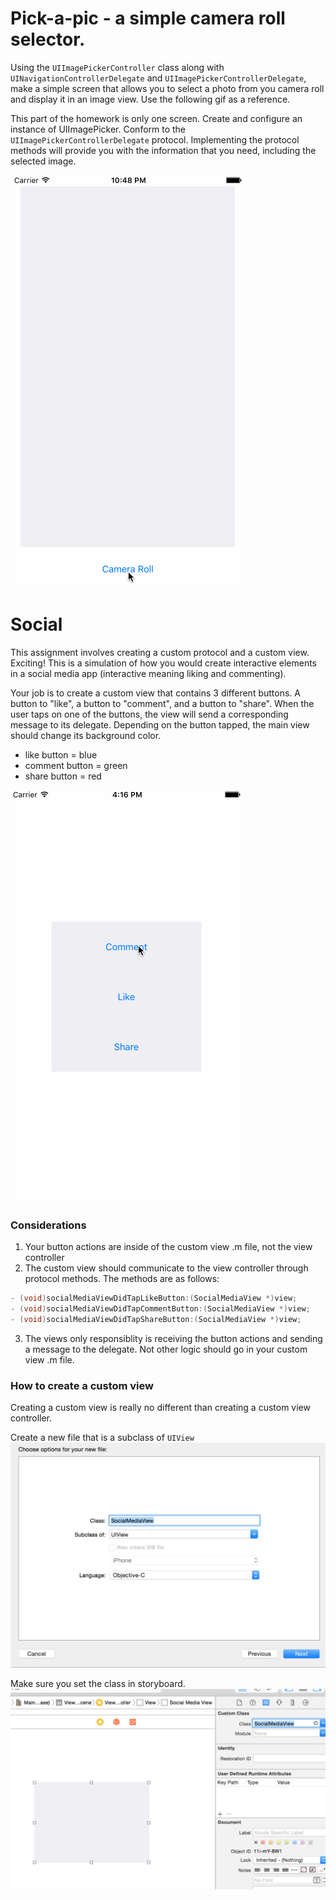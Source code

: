 # Pick-a-pic - a simple camera roll selector. 
Using the `UIImagePickerController` class along with `UINavigationControllerDelegate` and `UIImagePickerControllerDelegate`, make a simple screen that allows you to select a photo from you camera roll and display it in an image view. Use the following gif as a reference.

This part of the homework is only one screen. Create and configure an instance of UIImagePicker. Conform to the `UIImagePickerControllerDelegate` protocol. Implementing the protocol methods will provide you with the information that you need, including the selected image.

![image](https://github.com/accesscode-2-2/unit-2-hw-0/blob/master/images/pickerController.gif?raw=true)

# Social 
This assignment involves creating a custom protocol and a custom view. Exciting! This is a simulation of how you would create interactive elements in a social media app (interactive meaning liking and commenting). 

Your job is to create a custom view that contains 3 different buttons. A button to "like", a button to "comment", and a button to "share". When the user taps on one of the buttons, the view will send a corresponding message to its delegate. Depending on the button tapped, the main view should change its background color. 

* like button = blue
* comment button = green
* share button = red

![reference](https://github.com/accesscode-2-2/unit-2-hw-0/blob/master/images/social.gif?raw=true)

### Considerations

1) Your button actions are inside of the custom view .m file, not the view controller  
2) The custom view should communicate to the view controller through protocol methods. The methods are as follows:
```objective-c
- (void)socialMediaViewDidTapLikeButton:(SocialMediaView *)view;
- (void)socialMediaViewDidTapCommentButton:(SocialMediaView *)view;
- (void)socialMediaViewDidTapShareButton:(SocialMediaView *)view;
```
3) The views only responsiblity is receiving the button actions and sending a message to the delegate. Not other logic should go in your custom view .m file.

### How to create a custom view
Creating a custom view is really no different than creating a custom view controller. 

Create a new file that is a subclass of `UIView`  
<img src="https://github.com/accesscode-2-2/unit-2-hw-0/blob/master/images/custom_view.png?raw=true" />  

Make sure you set the class in storyboard.  
<img src="https://github.com/accesscode-2-2/unit-2-hw-0/blob/master/images/view_class.png?raw=true"  />  

